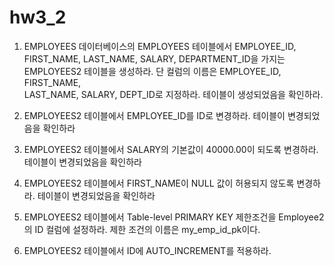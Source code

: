 # hw3_2
1. EMPLOYEES 데이터베이스의 EMPLOYEES 테이블에서 EMPLOYEE_ID, FIRST_NAME, LAST_NAME, SALARY, 
DEPARTMENT_ID을 가지는 EMPLOYEES2 테이블을 생성하라. 단 컬럼의 이름은 EMPLOYEE_ID, FIRST_NAME,  
LAST_NAME, SALARY,  DEPT_ID로 지정하라. 테이블이 생성되었음을 확인하라.

2.  EMPLOYEES2 테이블에서 EMPLOYEE_ID를 ID로 변경하라. 테이블이 변경되었음을 확인하라

3. EMPLOYEES2 테이블에서 SALARY의 기본값이 40000.00이 되도록 변경하라. 테이블이 변경되었음을 확인하라

4. EMPLOYEES2 테이블에서 FIRST_NAME이 NULL 값이 허용되지 않도록 변경하라. 테이블이 변경되었음을 확인하라

5.  EMPLOYEES2 테이블에서 Table-level PRIMARY KEY 제한조건을 Employee2의 ID 컬럼에 설정하라. 제한 조건의 이름은 my_emp_id_pk이다.

6. EMPLOYEES2 테이블에서 ID에 AUTO_INCREMENT를 적용하라.
